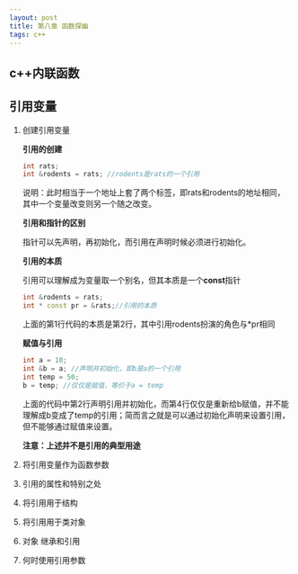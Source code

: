 ```yaml
---
layout: post
title: 第八章 函数探幽
tags: c++ 
---
```


## c++内联函数



## 引用变量

1. 创建引用变量

   **引用的创建**

   ```c++
   int rats;
   int &rodents = rats; //rodents是rats的一个引用
   ```

   说明：此时相当于一个地址上套了两个标签，即rats和rodents的地址相同，其中一个变量改变则另一个随之改变。

   **引用和指针的区别** 

   指针可以先声明，再初始化，而引用在声明时候必须进行初始化。

   **引用的本质** 

   引用可以理解成为变量取一个别名，但其本质是一个**const**指针

   ```c++
   int &rodents = rats;
   int * const pr = &rats;//引用的本质
   ```

   上面的第1行代码的本质是第2行，其中引用rodents扮演的角色与\*pr相同

   **赋值与引用**

   ```c++
   int a = 10;
   int &b = a; //声明并初始化，即b是a的一个引用
   int temp = 50;
   b = temp; //仅仅是赋值，等价于a = temp
   ```

   上面的代码中第2行声明引用并初始化，而第4行仅仅是重新给b赋值，并不能理解成b变成了temp的引用；简而言之就是可以通过初始化声明来设置引用，但不能够通过赋值来设置。

   **注意：上述并不是引用的典型用途**

2. 将引用变量作为函数参数

   

3. 引用的属性和特别之处

   

4. 将引用用于结构

   

5. 将引用用于类对象

   

6. 对象 继承和引用

   

7. 何时使用引用参数

   